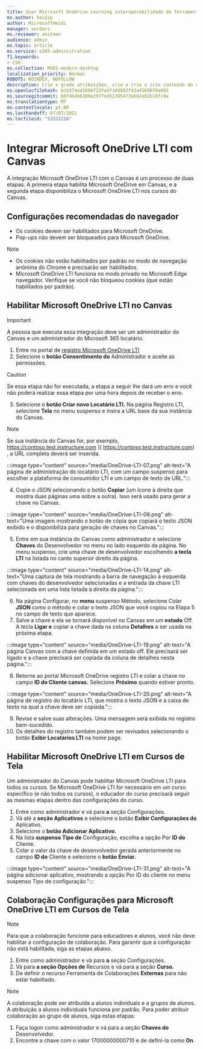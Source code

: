 ```yaml
---
title: Usar Microsoft OneDrive Learning interoperabilidade de ferramentas
ms.author: heidip
author: MicrosoftHeidi
manager: serdars
ms.reviewer: amitman
audience: admin
ms.topic: article
ms.service: o365-administration
f1.keywords:
- CSH
ms.collection: M365-modern-desktop
localization_priority: Normal
ROBOTS: NOINDEX, NOFOLLOW
description: Crie e grade atribuições, crie e crie e crie conteúdo do curso e colabore em arquivos em tempo real com o novo aplicativo de interoperabilidade de ferramentas Microsoft OneDrive Learning ferramentas.
ms.openlocfilehash: bcb374ed1666f23fa5f3d4692f43a4369670e891
ms.sourcegitcommit: b0f464b6300e2977ed51395473a6b2e02b18fc9e
ms.translationtype: MT
ms.contentlocale: pt-BR
ms.lasthandoff: 07/07/2021
ms.locfileid: "53322216"
---
```

# <a name="integrate-microsoft-onedrive-lti-with-canvas"></a>Integrar Microsoft OneDrive LTI com Canvas

A integração Microsoft OneDrive LTI com o Canvas é um processo de duas etapas. A primeira etapa habilita Microsoft OneDrive em Canvas, e a segunda etapa disponibiliza o Microsoft OneDrive LTI nos cursos do Canvas.

## <a name="recommended-browser-settings"></a>Configurações recomendadas do navegador

- Os cookies devem ser habilitados para Microsoft OneDrive.
- Pop-ups não devem ser bloqueados para Microsoft OneDrive.

> [!NOTE]
> - Os cookies não estão habilitados por padrão no modo de navegação anônima do Chrome e precisarão ser habilitados.
> - Microsoft OneDrive LTI funciona no modo privado no Microsoft Edge navegador. Verifique se você não bloqueou cookies (que estão habilitados por padrão).

## <a name="enable-microsoft-onedrive-lti-in-canvas"></a>Habilitar Microsoft OneDrive LTI no Canvas

> [!IMPORTANT]
> A pessoa que executa essa integração deve ser um administrador do Canvas e um administrador do Microsoft 365 locatário.

1. Entre no portal de <a href="https://onedrivelti.microsoft.com/admin" target="_blank">registro Microsoft OneDrive LTI</a>
1. Selecione o **botão Consentimento do** Administrador e aceite as permissões.

> [!CAUTION]
> Se essa etapa não for executada, a etapa a seguir lhe dará um erro e você não poderá realizar essa etapa por uma hora depois de receber o erro.

3. Selecione o **botão Criar novo Locatário LTI.** Na página Registro LTI, selecione **Tela** no menu suspenso e insira a URL base da sua instância do Canvas.

> [!NOTE]
> Se sua instância do Canvas for, por exemplo, https://contoso.test.instructure.com ]( https://contoso.test.instructure.com) , a URL completa deverá ser inserida.

:::image type="content" source="media/OneDrive-LTI-07.png" alt-text="A página de administração do locatário LTI, com um campo suspenso para escolher a plataforma de consumidor LTI e um campo de texto de URL.":::

4. Copie o JSON selecionando o botão **Copiar** (um ícone à direita que mostra duas páginas uma sobre a outra). Isso será usado para gerar a chave no Canvas.

:::image type="content" source="media/OneDrive-LTI-08.png" alt-text="Uma imagem mostrando o botão de cópia que copiará o texto JSON exibido e o disponibiliza para geração de chaves no Canvas.":::

5. Entre em sua instância do Canvas como administrador e selecione **Chaves** do Desenvolvedor no menu no lado esquerdo da página. No menu suspenso, crie uma chave de desenvolvedor escolhendo **a tecla LTI** na listada no canto superior direito da página.

:::image type="content" source="media/OneDrive-LTI-14.png" alt-text="Uma captura de tela mostrando a barra de navegação à esquerda com chaves do desenvolvedor selecionadas e a entrada da chave LTI selecionada em uma lista listada à direita da página.":::

6. Na página Configurar, no **menu** suspenso Método, selecione Colar **JSON** como o método e colar o texto JSON que você copiou na Etapa 5 no campo de texto que aparece.
7. Salve a chave e ela se tornará disponível no Canvas em um **estado** Off. A tecla **Ligar e** copiar a chave dada na coluna **Detalhes** a ser usada na próxima etapa.

:::image type="content" source="media/OneDrive-LTI-19.png" alt-text="A página Canvas com a chave definida em um estado off. Ele precisará ser ligado e a chave precisará ser copiada da coluna de detalhes nesta página.":::

8. Retorne ao portal Microsoft OneDrive registro LTI e colar a chave no campo **ID do Cliente canvas.** Selecione **Próximo** quando estiver pronto.

:::image type="content" source="media/OneDrive-LTI-20.png" alt-text="A página de registro do locatário LTI, que mostra o texto JSON e a caixa de texto na qual a chave deve ser copiada.":::

9. Revise e salve suas alterações. Uma mensagem será exibida no registro bem-sucedido.
10. Os detalhes do registro também podem ser revisados selecionando o botão **Exibir Locatários LTI** na home page.

## <a name="enable-microsoft-onedrive-lti-in-canvas-courses"></a>Habilitar Microsoft OneDrive LTI em Cursos de Tela

Um administrador do Canvas pode habilitar Microsoft OneDrive LTI para todos os cursos. Se Microsoft OneDrive LTI for necessário em um curso específico (e não todos os cursos), o educador do curso precisará seguir as mesmas etapas dentro das configurações do curso.

1. Entre como administrador e vá para **a** seção Configurações.
2. Vá até a **seção Aplicativos** e selecione o botão **Exibir Configurações do** Aplicativo.
3. Selecione o **botão Adicionar Aplicativo.**
4. Na lista **suspenso Tipo de** Configuração, escolha a opção Por **ID do** Cliente.
5. Colar o valor da chave de desenvolvedor gerada anteriormente no campo **ID do** Cliente e selecione o **botão Enviar.**

:::image type="content" source="media/OneDrive-LTI-31.png" alt-text="A página adicionar aplicativo, mostrando a opção Por ID do cliente no menu suspenso Tipo de configuração.":::

## <a name="collaboration-settings-for-microsoft-onedrive-lti-in-canvas-courses"></a>Colaboração Configurações para Microsoft OneDrive LTI em Cursos de Tela

> [!NOTE]
> Para que a colaboração funcione para educadores e alunos, você não deve habilitar a configuração de colaboração. Para garantir que a configuração não está habilitada, siga as etapas abaixo.

1. Entre como administrador e vá para **a** seção Configurações.
1. Vá para **a seção Opções de** Recursos e vá para a seção **Curso.**
1. De definir o recurso Ferramenta de Colaborações **Externas** para não estar habilitado.

> [!NOTE]
> A colaboração pode ser atribuída a alunos individuais e a grupos de alunos. A atribuição a alunos individuais funciona por padrão. Para poder atribuir colaboração ao grupo de alunos, siga estas etapas:

1. Faça logon como administrador e vá para a seção **Chaves do** Desenvolvedor.
1. Encontre a chave com o valor 17000000000710 e de defini-la como **On**.
